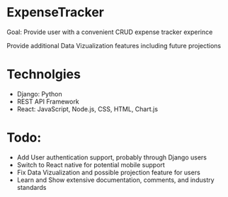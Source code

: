 # ExpenseTracker
Goal: Provide user with a convenient CRUD expense tracker experince

Provide additional Data Vizualization features including future projections

# Technolgies
- Django: Python
- REST API Framework
- React: JavaScript, Node.js, CSS, HTML, Chart.js

# Todo:
- Add User authentication support, probably through Django users
- Switch to React native for potential mobile support
- Fix Data Vizualization and possible projection feature for users
- Learn and Show extensive documentation, comments, and industry standards
